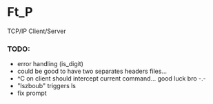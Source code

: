 # Ft_P #

TCP/IP Client/Server

### TODO: ###

* error handling (is_digit)
* could be good to have two separates headers files...
* ^C on client should intercept current command... good luck bro -.-
* "lszboub" triggers ls
* fix prompt